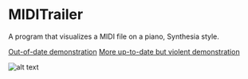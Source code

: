 # MIDITrailer
A program that visualizes a MIDI file on a piano, Synthesia style.

[Out-of-date demonstration](https://cdn.streamable.com/video/mp4/2ta5.mp4)
[More up-to-date but violent demonstration](https://cdn.streamable.com/video/mp4/gu1p.mp4)

![alt text](http://i.imgur.com/NkpA94U.png)
